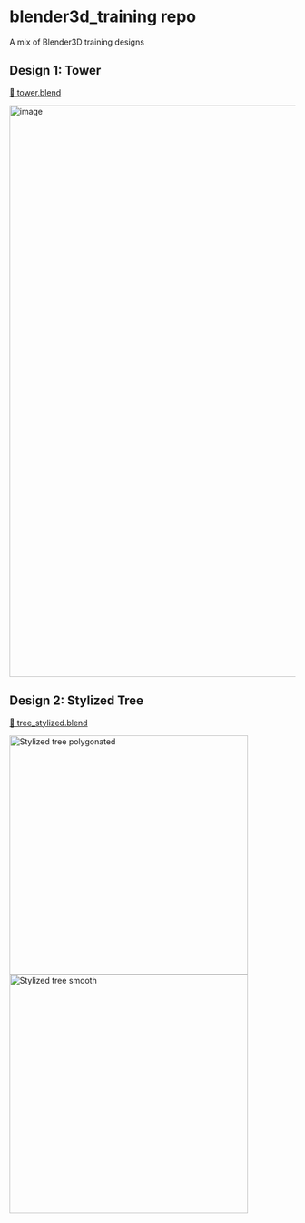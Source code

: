 # blender3d_training repo
 A mix of Blender3D training designs
 
## Design 1: Tower
[📄 tower.blend](https://github.com/IsaacRF/blender3d_training/blob/main/tower.blend)

<img width="1005" alt="image" src="https://github.com/IsaacRF/blender3d_training/assets/2803925/791f7bb4-b6e5-43de-a340-6a9d800e5a33">

## Design 2: Stylized Tree
[📄 tree_stylized.blend](https://github.com/IsaacRF/blender3d_training/blob/main/tree_stylized.blend)

<img height="420" alt="Stylized tree polygonated" src="https://github.com/IsaacRF/blender3d_training/assets/2803925/8cb86bf2-520e-4163-89cc-3b4edfefbaae">
<img height="420" alt="Stylized tree smooth" src="https://github.com/IsaacRF/blender3d_training/assets/2803925/9fb69657-b83f-40bb-aaef-df96977c2fd4">
